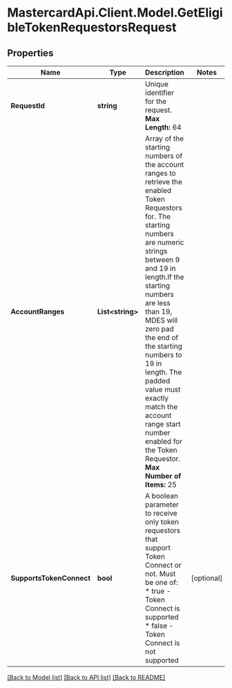 # MastercardApi.Client.Model.GetEligibleTokenRequestorsRequest

## Properties

Name | Type | Description | Notes
------------ | ------------- | ------------- | -------------
**RequestId** | **string** | Unique identifier for the request.  __Max Length:__ 64  | 
**AccountRanges** | **List&lt;string&gt;** | Array of the starting numbers of the account ranges to retrieve the enabled Token Requestors for. The starting numbers are numeric strings between 9 and 19 in length.If the starting numbers are less than 19, MDES will zero pad the end of the starting numbers to 19 in length. The padded value must exactly match the account range start number enabled for the Token Requestor.  __Max Number of Items:__ 25  | 
**SupportsTokenConnect** | **bool** | A boolean parameter to receive only token requestors that support Token Connect or not. Must be one of: * true - Token Connect is supported * false - Token Connect is not supported  | [optional] 

[[Back to Model list]](../README.md#documentation-for-models) [[Back to API list]](../README.md#documentation-for-api-endpoints) [[Back to README]](../README.md)

